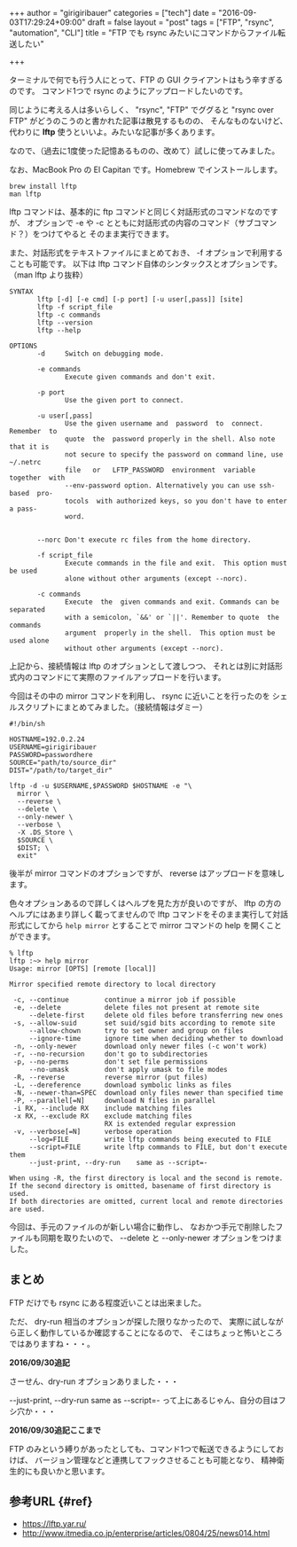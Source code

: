 +++
author = "girigiribauer"
categories = ["tech"]
date = "2016-09-03T17:29:24+09:00"
draft = false
layout = "post"
tags = ["FTP", "rsync", "automation", "CLI"]
title = "FTP でも rsync みたいにコマンドからファイル転送したい"

+++

ターミナルで何でも行う人にとって、FTP の GUI クライアントはもう辛すぎるのです。
コマンド1つで rsync のようにアップロードしたいのです。

同じように考える人は多いらしく、
"rsync", "FTP" でググると "rsync over FTP" がどうのこうのと書かれた記事は散見するものの、
そんなものないけど、代わりに **lftp** 使うといいよ。みたいな記事が多くあります。

なので、（過去に1度使った記憶あるものの、改めて）試しに使ってみました。

なお、MacBook Pro の El Capitan です。Homebrew でインストールします。

	brew install lftp
	man lftp

lftp コマンドは、基本的に ftp コマンドと同じく対話形式のコマンドなのですが、
オプションで -e や -c とともに対話形式の内容のコマンド（サブコマンド？）をつけてやると
そのまま実行できます。

また、対話形式をテキストファイルにまとめておき、 -f オプションで利用することも可能です。
以下は lftp コマンド自体のシンタックスとオプションです。（man lftp より抜粋）

	SYNTAX
	       lftp [-d] [-e cmd] [-p port] [-u user[,pass]] [site]
	       lftp -f script_file
	       lftp -c commands
	       lftp --version
	       lftp --help

	OPTIONS
	       -d     Switch on debugging mode.
	
	       -e commands
	              Execute given commands and don't exit.
	
	       -p port
	              Use the given port to connect.
	
	       -u user[,pass]
	              Use the given username and  password  to  connect.  Remember  to
	              quote  the  password properly in the shell. Also note that it is
	              not secure to specify the password on command line, use ~/.netrc
	              file   or   LFTP_PASSWORD  environment  variable  together  with
	              --env-password option. Alternatively you can use ssh-based  pro-
	              tocols  with authorized keys, so you don't have to enter a pass-
	              word.
	
	
	       --norc Don't execute rc files from the home directory.
	
	       -f script_file
	              Execute commands in the file and exit.  This option must be used
	              alone without other arguments (except --norc).
	
	       -c commands
	              Execute  the  given commands and exit. Commands can be separated
	              with a semicolon, `&&' or `||'. Remember to quote  the  commands
	              argument  properly in the shell.  This option must be used alone
	              without other arguments (except --norc).

上記から、接続情報は lftp のオプションとして渡しつつ、
それとは別に対話形式内のコマンドにて実際のファイルアップロードを行います。

今回はその中の mirror コマンドを利用し、 rsync に近いことを行ったのを
シェルスクリプトにまとめてみました。（接続情報はダミー）

	#!/bin/sh
	
	HOSTNAME=192.0.2.24
	USERNAME=girigiribauer
	PASSWORD=passwordhere
	SOURCE="path/to/source_dir"
	DIST="/path/to/target_dir"
	
	lftp -d -u $USERNAME,$PASSWORD $HOSTNAME -e "\
	  mirror \
	  --reverse \
	  --delete \
	  --only-newer \
	  --verbose \
	  -X .DS_Store \
	  $SOURCE \
	  $DIST; \
	  exit"

後半が mirror コマンドのオプションですが、
reverse はアップロードを意味します。

色々オプションあるので詳しくはヘルプを見た方が良いのですが、
lftp の方のヘルプにはあまり詳しく載ってませんので
lftp コマンドをそのまま実行して対話形式にしてから
`help mirror` とすることで mirror コマンドの help を開くことができます。

	% lftp
	lftp :~> help mirror
	Usage: mirror [OPTS] [remote [local]]
	
	Mirror specified remote directory to local directory
	
	 -c, --continue         continue a mirror job if possible
	 -e, --delete           delete files not present at remote site
	     --delete-first     delete old files before transferring new ones
	 -s, --allow-suid       set suid/sgid bits according to remote site
	     --allow-chown      try to set owner and group on files
	     --ignore-time      ignore time when deciding whether to download
	 -n, --only-newer       download only newer files (-c won't work)
	 -r, --no-recursion     don't go to subdirectories
	 -p, --no-perms         don't set file permissions
	     --no-umask         don't apply umask to file modes
	 -R, --reverse          reverse mirror (put files)
	 -L, --dereference      download symbolic links as files
	 -N, --newer-than=SPEC  download only files newer than specified time
	 -P, --parallel[=N]     download N files in parallel
	 -i RX, --include RX    include matching files
	 -x RX, --exclude RX    exclude matching files
	                        RX is extended regular expression
	 -v, --verbose[=N]      verbose operation
	     --log=FILE         write lftp commands being executed to FILE
	     --script=FILE      write lftp commands to FILE, but don't execute them
	     --just-print, --dry-run    same as --script=-
	
	When using -R, the first directory is local and the second is remote.
	If the second directory is omitted, basename of first directory is used.
	If both directories are omitted, current local and remote directories are used.

今回は、手元のファイルのが新しい場合に動作し、
なおかつ手元で削除したファイルも同期を取りたいので、
 --delete と --only-newer オプションをつけました。



## まとめ

FTP だけでも rsync にある程度近いことは出来ました。

ただ、 dry-run 相当のオプションが探した限りなかったので、
実際に試しながら正しく動作しているか確認することになるので、
そこはちょっと怖いところではありますね・・・。

**2016/09/30追記**

さーせん、dry-run オプションありました・・・

--just-print, --dry-run    same as --script=- って上にあるじゃん、自分の目はフシ穴か・・・

**2016/09/30追記ここまで**

FTP のみという縛りがあったとしても、コマンド1つで転送できるようにしておけば、
バージョン管理などと連携してフックさせることも可能となり、
精神衛生的にも良いかと思います。



## 参考URL {#ref}

* <https://lftp.yar.ru/>
* <http://www.itmedia.co.jp/enterprise/articles/0804/25/news014.html>

